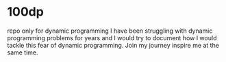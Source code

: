# 100dp
repo only for dynamic programming
I have been struggling with dynamic programming problems for years and I would try to document how I would 
tackle this fear of dynamic programming. Join my journey inspire me at the same time.
